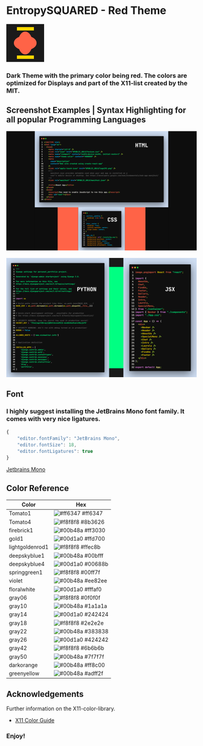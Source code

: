 # EntropySQUARED - Red Theme

![Logo](https://raw.githubusercontent.com/entropyAMNESTY/media_images/main/Artboard%201.png)

### Dark Theme with the primary color being red. The colors are optimized for Displays and part of the X11-list created by the MIT.

## Screenshot Examples | Syntax Highlighting for all popular Programming Languages

![App Screenshot](https://raw.githubusercontent.com/entropyAMNESTY/media_images/main/python_jsx_screen01code01HTML_CSS_sna.png)
\
\
![App Screenshot](https://raw.githubusercontent.com/entropyAMNESTY/media_images/main/python_jsx_screen02code02.png)


## Font

### I highly suggest installing the JetBrains Mono font family. It comes with very nice ligatures.

```javascript
{
    "editor.fontFamily": "JetBrains Mono",
    "editor.fontSize": 18,
    "editor.fontLigatures": true
}
```
[Jetbrains Mono](https://www.jetbrains.com/lp/mono/)
## Color Reference

| Color             | Hex                                                                |
| ----------------- | ------------------------------------------------------------------ |
| Tomato1 | ![#ff6347](https://via.placeholder.com/10/ff6347?text=+) #ff6347 |
| Tomato4 | ![#f8f8f8](https://via.placeholder.com/10/8b3626?text=+) #8b3626|
| firebrick1 | ![#00b48a](https://via.placeholder.com/10/ff3030?text=+) #ff3030 |
| gold1 | ![#00d1a0](https://via.placeholder.com/10/ffd700?text=+) #ffd700 |
| lightgoldenrod1 | ![#f8f8f8](https://via.placeholder.com/10/ffec8b?text=+) #ffec8b |
| deepskyblue1 | ![#00b48a](https://via.placeholder.com/10/00bfff?text=+) #00bfff |
| deepskyblue4 | ![#00d1a0](https://via.placeholder.com/10/00688b?text=+) #00688b |
| springgreen1 | ![#f8f8f8](https://via.placeholder.com/10/00ff7f?text=+) #00ff7f |
| violet | ![#00b48a](https://via.placeholder.com/10/ee82ee?text=+) #ee82ee |
| floralwhite | ![#00d1a0](https://via.placeholder.com/10/fffaf0?text=+) #fffaf0 |
| gray06 | ![#f8f8f8](https://via.placeholder.com/10/0f0f0f?text=+) #0f0f0f |
| gray10 | ![#00b48a](https://via.placeholder.com/10/1a1a1a?text=+) #1a1a1a |
| gray14 | ![#00d1a0](https://via.placeholder.com/10/242424?text=+) #242424 |
| gray18 | ![#f8f8f8](https://via.placeholder.com/10/2e2e2e?text=+) #2e2e2e |
| gray22 | ![#00b48a](https://via.placeholder.com/10/383838?text=+) #383838 |
| gray26 | ![#00d1a0](https://via.placeholder.com/10/424242?text=+) #424242 |
| gray42 | ![#f8f8f8](https://via.placeholder.com/10/6b6b6b?text=+) #6b6b6b |
| gray50 | ![#00b48a](https://via.placeholder.com/10/7f7f7f?text=+) #7f7f7f |
| darkorange | ![#00b48a](https://via.placeholder.com/10/ff8c00?text=+) #ff8c00 |
| greenyellow | ![#00b48a](https://via.placeholder.com/10/adff2f?text=+) #adff2f |

## Acknowledgements
Further information on the X11-color-library.
 - [X11 Color Guide](https://www.w3schools.com/colors/colors_x11.asp)


 ### **Enjoy!**